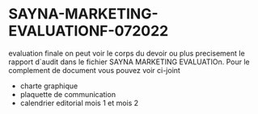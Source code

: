 # SAYNA-MARKETING-EVALUATIONF-072022
evaluation finale 
on peut voir le corps du devoir ou plus precisement le rapport d`audit dans le fichier SAYNA MARKETING EVALUATIOn. Pour le complement de document vous pouvez voir ci-joint 
- charte graphique
- plaquette de communication
- calendrier editorial mois 1 et mois 2
